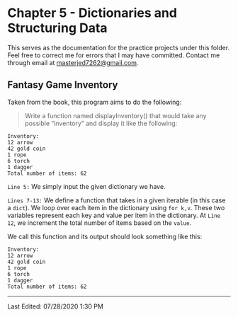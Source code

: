 # Chapter 5 - Dictionaries and Structuring Data

This serves as the documentation for the practice projects under this folder. Feel free to correct me for errors that I may have committed. Contact me through email at masterjed7262@gmail.com.

## Fantasy Game Inventory

Taken from the book, this program aims to do the following:

>Write a function named displayInventory() that would take any possible “inventory” and display it like the following:
```
Inventory:
12 arrow
42 gold coin
1 rope
6 torch
1 dagger
Total number of items: 62
```

`Line 5:` We simply input the given dictionary we have.

`Lines 7-13:` We define a function that takes in a given iterable (in this case a `dict`). We loop over each item in the dictionary using `for k,v`. These two variables represent each key and value per item in the dictionary. At `Line 12`, we increment the total number of items based on the `value`.

We call this function and its output should look something like this:
```
Inventory:
12 arrow
42 gold coin
1 rope
6 torch
1 dagger
Total number of items: 62
```

---

Last Edited: 07/28/2020 1:30 PM